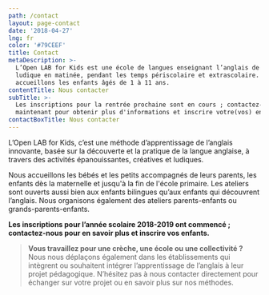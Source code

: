 ```yaml
---
path: /contact
layout: page-contact
date: '2018-04-27'
lng: fr
color: '#79CEEF'
title: Contact
metaDescription: >-
  L’Open LAB for Kids est une école de langues enseignant l’anglais de manière
  ludique en matinée, pendant les temps périscolaire et extrascolaire. Nous
  accueillons les enfants âgés de 1 à 11 ans. 
contentTitle: Nous contacter
subTitle: >-
  Les inscriptions pour la rentrée prochaine sont en cours ; contactez-nous dès
  maintenant pour obtenir plus d'informations et inscrire votre(vos) enfant(s). 
contactBoxTitle: Nous contacter
---
```

L’Open LAB for Kids, c’est une méthode d’apprentissage de l’anglais innovante, basée sur la découverte et la pratique de la langue anglaise, à travers des activités épanouissantes, créatives et ludiques.

Nous accueillons les bébés et les petits accompagnés de leurs parents, les enfants dès la maternelle et jusqu'à la fin de l'école primaire. Les ateliers sont ouverts aussi bien aux enfants bilingues qu’aux enfants qui découvrent l’anglais. Nous organisons également des ateliers parents-enfants ou grands-parents-enfants.

**Les inscriptions pour l’année scolaire 2018-2019 ont commencé ; contactez-nous pour en savoir plus et inscrire vos enfants.**

> **Vous travaillez pour une crèche, une école ou une collectivité ?** Nous nous déplaçons également dans les établissements qui intègrent ou souhaitent intégrer l’apprentissage de l’anglais à leur projet pédagogique. N’hésitez pas à nous contacter directement pour échanger sur votre projet ou en savoir plus sur nos méthodes.
